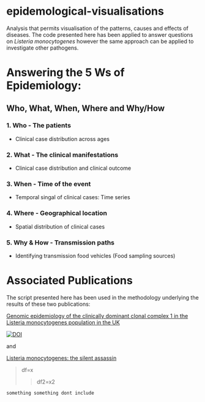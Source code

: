 # epidemological-visualisations
Analysis that permits visualisation of the patterns, causes and effects of diseases. The code presented here has been applied to answer questions on *Listeria monocytogenes* however the same approach can be applied to investigate other pathogens.


# Answering the 5 Ws of Epidemiology: 
## Who, What, When, Where and Why/How

### 1. Who - The patients
   * Clinical case distribution across ages

### 2. What - The clinical manifestations
   * Clinical case distribution and clinical outcome 
   
### 3. When - Time of the event
   * Temporal singal of clinical cases: Time series
  
### 4. Where - Geographical location
   * Spatial distribution of clinical cases

### 5. Why & How - Transmission paths
  * Identifying transmission food vehicles (Food sampling sources)

# Associated Publications
The script presented here has been used in the methodology underlying the results of these two publications:

[Genomic epidemiology of the clinically dominant clonal complex 1 in the Listeria monocytogenes population in the UK](https://www.microbiologyresearch.org/content/journal/mgen/10.1099/mgen.0.001155)



[![DOI](https://zenodo.org/badge/DOI/10.5281/mgen.0.001155.svg)](https://doi.org/10.1099/mgen.0.001155)


and


[Listeria monocytogenes: the silent assassin](https://www.microbiologyresearch.org/content/journal/jmm/10.1099/jmm.0.001800)

>df=x
>>df2=x2
```
something something dont include
```
